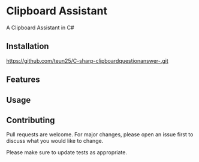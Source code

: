 # Clipboard Assistant

A Clipboard Assistant in C#

## Installation

https://github.com/teun25/C-sharp-clipboardquestionanswer-.git

## Features


## Usage


## Contributing
Pull requests are welcome. For major changes, please open an issue first to discuss what you would like to change.

Please make sure to update tests as appropriate.

